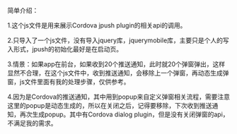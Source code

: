 简单介绍：

1.这个js文件是用来展示Cordova jpush plugin的相关api的调用。

2.只导入了一个js文件，没有导入jquery库，jquerymobile库，主要只是个人的写入形式，jpush的初始化最好是在启动页。

3.情景：如果app在前台，如果收到20个推送通知，此时就20个弹窗弹出，这样显然不合理，在这个js文件中，收到推送通知，会移除上一个弹窗，再动态生成弹窗，js文件里面有我的处理步骤，仅供参考。

4.因为是Cordova的推送通知，其中用到popup来自定义弹窗相关流程，需要注意这里的popup是动态生成的，所以在关闭之后，记得要移除，下次收到推送通知，再次生成popup。其中有Cordova dialog plugin，但是没有关闭弹窗的api，不满足我的需求。                           
